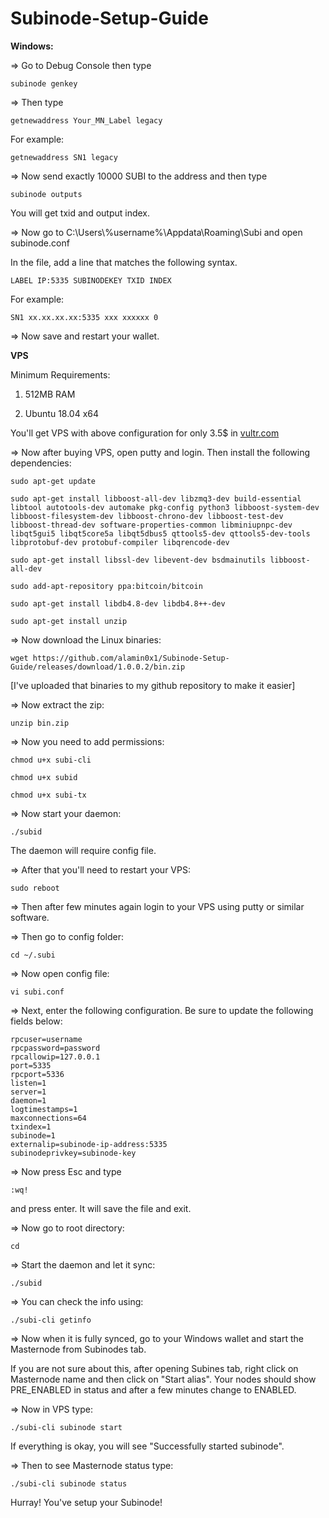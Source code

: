 # Subinode-Setup-Guide
**Windows:**

=> Go to Debug Console then type

```subinode genkey```

=> Then type

```getnewaddress Your_MN_Label legacy```

For example:

```getnewaddress SN1 legacy```

=> Now send exactly 10000 SUBI to the address and then type

```subinode outputs```

You will get txid and output index.

=> Now go to C:\Users\\%username%\Appdata\Roaming\Subi and open subinode.conf

In the file, add a line that matches the following syntax.

```LABEL IP:5335 SUBINODEKEY TXID INDEX```

For example:

```SN1 xx.xx.xx.xx:5335 xxx xxxxxx 0```

=> Now save and restart your wallet.


**VPS**

Minimum Requirements:

1. 512MB RAM

2. Ubuntu 18.04 x64

You'll get VPS with above configuration for only 3.5$ in <a href="https://www.vultr.com/?ref=7318863">vultr.com</a>

=> Now after buying VPS, open putty and login. Then install the following dependencies:

```sudo apt-get update```

```sudo apt-get install libboost-all-dev libzmq3-dev build-essential libtool autotools-dev automake pkg-config python3 libboost-system-dev libboost-filesystem-dev libboost-chrono-dev libboost-test-dev libboost-thread-dev software-properties-common libminiupnpc-dev libqt5gui5 libqt5core5a libqt5dbus5 qttools5-dev qttools5-dev-tools libprotobuf-dev protobuf-compiler libqrencode-dev```

```sudo apt-get install libssl-dev libevent-dev bsdmainutils libboost-all-dev```

```sudo add-apt-repository ppa:bitcoin/bitcoin```

```sudo apt-get install libdb4.8-dev libdb4.8++-dev```

```sudo apt-get install unzip```

=> Now download the Linux binaries:

```wget https://github.com/alamin0x1/Subinode-Setup-Guide/releases/download/1.0.0.2/bin.zip```

[I've uploaded that binaries to my github repository to make it easier]

=> Now extract the zip:

```unzip bin.zip```

=> Now you need to add permissions:

```chmod u+x subi-cli```

```chmod u+x subid```

```chmod u+x subi-tx```

=> Now start your daemon:

```./subid```

The daemon will require config file.

=> After that you'll need to restart your VPS:

```sudo reboot```

=> Then after few minutes again login to your VPS using putty or similar software.

=> Then go to config folder:

```cd ~/.subi```

=> Now open config file:

```vi subi.conf```

=> Next, enter the following configuration. Be sure to update the following fields below:

```
rpcuser=username
rpcpassword=password
rpcallowip=127.0.0.1
port=5335
rpcport=5336
listen=1
server=1
daemon=1
logtimestamps=1
maxconnections=64
txindex=1
subinode=1
externalip=subinode-ip-address:5335
subinodeprivkey=subinode-key
```

=> Now press Esc and type

```:wq!```

and press enter. It will save the file and exit.

=> Now go to root directory:

```cd```

=> Start the daemon and let it sync:

```./subid```

=> You can check the info using:

```./subi-cli getinfo```

=> Now when it is fully synced, go to your Windows wallet and start the Masternode from Subinodes tab.

If you are not sure about this, after opening Subines tab, right click on Masternode name and then click on "Start alias". Your nodes should show PRE_ENABLED in status and after a few minutes change to ENABLED.

=> Now in VPS type:

```./subi-cli subinode start```

If everything is okay, you will see "Successfully started subinode".

=> Then to see Masternode status type:

```./subi-cli subinode status```

Hurray! You've setup your Subinode!
